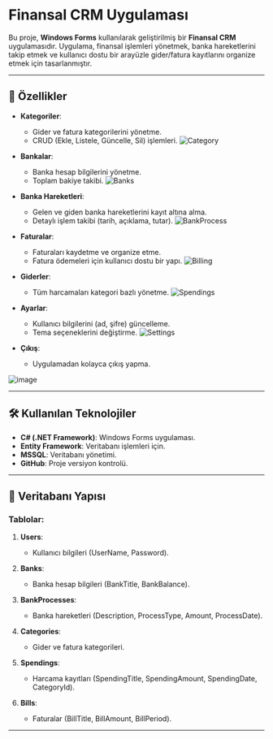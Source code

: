 # Finansal CRM Uygulaması

Bu proje, **Windows Forms** kullanılarak geliştirilmiş bir **Finansal CRM** uygulamasıdır. Uygulama, finansal işlemleri yönetmek, banka hareketlerini takip etmek ve kullanıcı dostu bir arayüzle gider/fatura kayıtlarını organize etmek için tasarlanmıştır.

---

## 🚀 Özellikler

- **Kategoriler**:
  - Gider ve fatura kategorilerini yönetme.
  - CRUD (Ekle, Listele, Güncelle, Sil) işlemleri.
![Category](https://github.com/user-attachments/assets/99dd1084-3b02-46a5-8d3c-f35bd93a64d6)
- **Bankalar**:
  - Banka hesap bilgilerini yönetme.
  - Toplam bakiye takibi.
![Banks](https://github.com/user-attachments/assets/6aaae4ab-950b-4963-afeb-bc27daa4de6f)

- **Banka Hareketleri**:
  - Gelen ve giden banka hareketlerini kayıt altına alma.
  - Detaylı işlem takibi (tarih, açıklama, tutar).
![BankProcess](https://github.com/user-attachments/assets/28e54ceb-192a-4014-b78a-985c4f8d578b)

- **Faturalar**:
  - Faturaları kaydetme ve organize etme.
  - Fatura ödemeleri için kullanıcı dostu bir yapı.
![Billing](https://github.com/user-attachments/assets/559579bb-3408-4261-8c26-bbe529dfb79e)

- **Giderler**:
  - Tüm harcamaları kategori bazlı yönetme.
![Spendings](https://github.com/user-attachments/assets/788dda68-94a2-4a8b-86f9-462b4351ce13)

- **Ayarlar**:
  - Kullanıcı bilgilerini (ad, şifre) güncelleme.
  - Tema seçeneklerini değiştirme.
![Settings](https://github.com/user-attachments/assets/dc2b1f8b-08d5-4e17-91bc-255ad29876d8)

- **Çıkış**:
  - Uygulamadan kolayca çıkış yapma.
    
![image](https://github.com/user-attachments/assets/770df6a5-6741-4649-b955-0b1b816dae55)

---

## 🛠️ Kullanılan Teknolojiler

- **C# (.NET Framework)**: Windows Forms uygulaması.
- **Entity Framework**: Veritabanı işlemleri için.
- **MSSQL**: Veritabanı yönetimi.
- **GitHub**: Proje versiyon kontrolü.

---

## 📂 Veritabanı Yapısı

### Tablolar:
1. **Users**:
   - Kullanıcı bilgileri (UserName, Password).
   
2. **Banks**:
   - Banka hesap bilgileri (BankTitle, BankBalance).

3. **BankProcesses**:
   - Banka hareketleri (Description, ProcessType, Amount, ProcessDate).

4. **Categories**:
   - Gider ve fatura kategorileri.

5. **Spendings**:
   - Harcama kayıtları (SpendingTitle, SpendingAmount, SpendingDate, CategoryId).

6. **Bills**:
   - Faturalar (BillTitle, BillAmount, BillPeriod).

---

